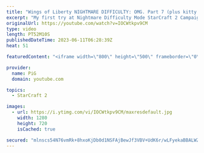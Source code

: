 ```yaml
---
title: "Wings of Liberty NIGHTMARE DIFFICULTY: OMG. Part 7 (plus kitty cam) - StarCraft 2"
excerpt: "My first try at Nightmare Difficulty Mode StarCraft 2 Campaign created by GiantGrantGames and his amazing modding community. Having lots of fun with it! Here's the 7th part  0:00 Eat it! 0:07 The Dig (again)  Here's a guide on how to play nightmare mode: https://www.reddit.com/r/StarcraftCampaigns/comments/tcxzii/wings_of_liberty_nightmare_difficulty/"
originalUrl: https://youtube.com/watch?v=IOCWtkpv9CM
type: video
length: PT52M10S
publishedDateTime: 2023-06-11T06:28:39Z
heat: 51

featuredContent: "<iframe width=\"800\" height=\"500\" frameborder=\"0\" src=\"https://www.youtube.com/embed/IOCWtkpv9CM\" allow=\"accelerometer; autoplay; encrypted-media; gyroscope; picture-in-picture\" allowfullscreen></iframe>"

provider:
  name: PiG
  domain: youtube.com

topics:
  - StarCraft 2

images:
  - url: https://i.ytimg.com/vi/IOCWtkpv9CM/maxresdefault.jpg
    width: 1280
    height: 720
    isCached: true

secured: "mlnscs54N76vmRk+8hxoKjDb0d1NSFAjBewJf3VBV+UdK6r/wLFyekaBBALWZfg5WohPrJAhwbBRyZ7SuH3RF+qVyB6+Y/TZtQFX6UrBsWdOQTF90opvPqri9bXjjindpa+F/0fMiXr2qcxdne78YttkOm3LFk38q55F47eGPzJmsGZ86pN/MNlygqkvHf6ay038YJ5i3Yz47dB1mw4UiHptDq98sJQ5F7XH6GDBUjufPCLR7ZfcIYyR6+O1EWNglBTh8GJsfjA7RhEicsTUqqhN2O+Dm/c8yK7R8vxr4N0a0UhcQL+hA5BZNJsbSeKhNQXnF3x7+htxFAPU/SXMBo/HShJ4i4PAAh1x2YtpFhCphT4/tBnP8HtNMDaoU0o8a81ikhGvQJs5KDg4SMJl9FfMj9zBiKq+cNtYc6pk17M=;JWL6krSXE8cRtLb7VSQi8w=="
---
```


